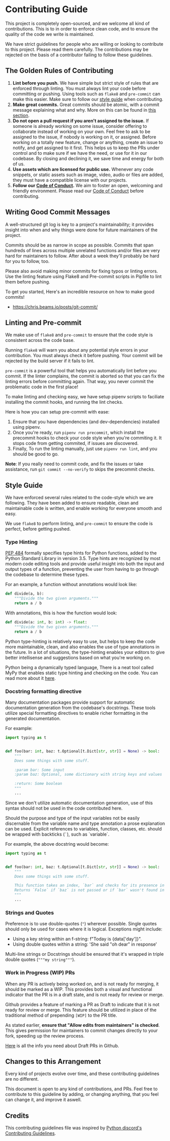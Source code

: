# Contributing Guide

This project is completely open-sourced, and we welcome all kind of contributions. This is to in order to enforce
clean code, and to ensure the quality of the code we write is maintained.

We have strict guidelines for people who are willing or looking to contribute to this project. Please read them carefully.
The contributions may be rejected on the basis of a contributor failing to follow these guidelines.

## The Golden Rules of Contributing

1. **Lint before you push.** We have simple but strict style of rules that are enforced through linting. You must
   always lint your code before committing or pushing. Using tools such as `flake8` and `pre-commit` can make this
   easier. Make sure to follow our [style guide](./CONTRIBUTING.md#style-guide) when contributing.
2. **Make great commits.** Great commits should be atomic, with a commit message explaining what and why. More on this
   can be found in [this section](./CONTRIBUTING.md#writing-good-commit-messages).
3. **Do not open a pull request if you aren't assigned to the issue.** If someone is already working on some
   issue, consider offering to collaborate instead of working on your own.
   Feel free to ask to be assigned to the issue, if nobody is working on it, or assigned. Before working on a
   totally new feature, change or anything, create an issue to notify, and get assigned to it first. This helps
   us to keep the PRs under control and to make sure if we have the need, or use for it in our codebase. By
   closing and declining it, we save time and energy for both of us.
4. **Use assets which are licensed for public use.** Whenever any code snippets, or static assets such as image,
   video, audio or files are added, they must have a compatible license with our projects.
5. **Follow our [Code of Conduct](./CODE_OF_CONDUCT.md).** We aim to foster an open, welcoming and friendly
   environment. Please read our [Code of Conduct](./CODE_OF_CONDUCT.md) before contributing.

## Writing Good Commit Messages

A well-structured git log is key to a project's maintainability; it provides insight into when and why things
were done for future maintainers of the project.

Commits should be as narrow in scope as possible. Commits that span hundreds of lines across multiple
unrelated functions and/or files are very hard for maintainers to follow. After about a week they'll probably
be hard for you to follow, too.

Please also avoid making minor commits for fixing typos or linting errors. Use the linting feature using
Flake8 and Pre-commit scripts in Pipfile to lint them before pushing.

To get you started, Here's an incredible resource on how to make good commits!

- <https://chris.beams.io/posts/git-commit/>

## Linting and Pre-commit

We make use of `flake8` and `pre-commit` to ensure that the code style is consistent across the code base.

Running `flake8` will warn you about any potential style errors in your contribution. You must always check it before pushing. Your commit will be rejected by the build server if it fails to lint.

`pre-commit` is a powerful tool that helps you automatically lint before you commit. If the linter complains,
the commit is aborted so that you can fix the linting errors before committing again. That way, you never commit
the problematic code in the first place!

To make linting and checking easy, we have setup pipenv scripts to faciliate installing the commit hooks, and
running the lint checks.

Here is how you can setup pre-commit with ease:

1. Ensure that you have dependencies (and dev-dependencies) installed using pipenv.
2. Once you're ready, run `pipenv run precommit`, which install the precommit hooks to check your code style
   when you're commiting it. It stops code from getting commited, if issues are discovered.
3. Finally, To run the linting manually, just use `pipenv run lint`, and you should be good to go.

**Note**: If you really need to commit code, and fix the issues or take assistance, run `git commit --no-verify`
to skips the precommit checks.

## Style Guide

We have enforced several rules related to the code-style which we are following. They have been added
to ensure readable, clean and maintainable code is written, and enable working for everyone smooth and easy.

We use `flake8` to perform linting, and `pre-commit` to ensure the code is perfect, before getting pushed.

### Type Hinting

[PEP 484](https://www.python.org/dev/peps/pep-0484/) formally specifies type hints for Python functions, added
to the Python Standard Library in version 3.5. Type hints are recognized by most modern code editing tools and
provide useful insight into both the input and output types of a function, preventing the user from having to
go through the codebase to determine these types.

For an example, a function without annotations would look like:

```py
def divide(a, b):
    """Divide the two given arguments."""
    return a / b
```

With annotations, this is how the function would look:

```py
def divide(a: int, b: int) -> float:
    """Divide the two given arguments."""
    return a / b
```

Python type-hinting is relatively easy to use, but helps to keep the code more maintainable, clean, and also
enables the use of type annotations in the future. In a lot of situations, the type-hinting enables your editors
to give better intellisense and suggestions based on what you're working on.

Python being a dynamically typed language, There is a neat tool called MyPy that enables static type hinting
and checking on the code. You can read more about it [here](https://mypy.readthedocs.io/en/stable/).

### Docstring formatting directive

Many documentation packages provide support for automatic documentation generation from the codebase's docstrings.
These tools utilize special formatting directives to enable richer formatting in the generated documentation.

For example:

```py
import typing as t


def foo(bar: int, baz: t.Optional[t.Dict[str, str]] = None) -> bool:
    """
    Does some things with some stuff.

    :param bar: Some input
    :param baz: Optional, some dictionary with string keys and values

    :return: Some boolean
    """
    ...
```

Since we don't utilize automatic documentation generation, use of this syntax should not be used in the code contributed here.

Should the purpose and type of the input variables not be easily discernable from the variable name and type
annotation a prose explanation can be used. Explicit references to variables, function, classes, etc. should be
wrapped with backticks (`` ` ``), such as \`variable\`.

For example, the above docstring would become:

```py
import typing as t


def foo(bar: int, baz: t.Optional[t.Dict[str, str]] = None) -> bool:
    """
    Does some things with some stuff.

    This function takes an index, `bar` and checks for its presence in the database `baz`, passed as a dictionary.
    Returns `False` if `baz` is not passed or if `bar` wasn't found in `baz`.
    """
    ...
```

### Strings and Quotes

Preference is to use double-quotes (`"`) wherever possible. Single quotes should only be used for cases where it is
logical. Exceptions might include:

- Using a key string within an f-string: f"Today is {data['day']}".
- Using double quotes within a string: 'She said "oh dear" in response'

Multi-line strings or Docstrings should be ensured that it's wrapped in triple double quotes (`"""my string"""`).

### Work in Progress (WIP) PRs

When any PR is actively being worked on, and is not ready for merging, it should be marked as a WIP. This provides
both a visual and functional indicator that the PR is in a draft state, and is not ready for review or merge.

Github provides a feature of marking a PR as Draft to indicate that it is not ready for review or merge. This
feature should be utilized in place of the traditional method of prepending `[WIP]` to the PR title.

As stated earlier, **ensure that "Allow edits from maintainers" is checked**. This gives permission for maintainers to
commit changes directly to your fork, speeding up the review process.

[Here](https://github.blog/2019-02-14-introducing-draft-pull-requests/) is all the info you need about Draft PRs
in Github.

## Changes to this Arrangement

Every kind of projects evolve over time, and these contributing guidelines are no different.

This document is open to any kind of contributions, and PRs. Feel free to contribute to this guideline by
adding, or changing anything, that you feel can change it, and improve it aswell.

## Credits

This contributing guidelines file was inspired by
[Python discord's Contributing Guidelines](https://github.com/python-discord/bot/blob/master/CONTRIBUTING.md).

